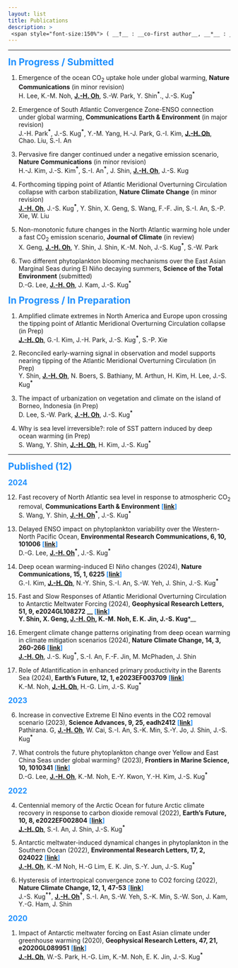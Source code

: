 ```yaml
---
layout: list
title: Publications
description: > 
 <span style="font-size:150%"> ( __†__ : __co-first author__, __*__ : __corresponding author__ )</span>  
--- 
```

<!--sitemap: false-->
---
 <span style="color: DodgerBlue; font-size:150%"> __In Progress / Submitted__</span>  

1.	Emergence of the ocean CO<sub>2</sub> uptake hole under global warming, __Nature Communications__ (in minor revision)  
H. Lee, K.-M. Noh, __<U>J.-H. Oh</U>__, S.-W. Park, Y. Shin<sup>__\*__</sup>., J.-S. Kug<sup>__\*__</sup>

2.	Emergence of South Atlantic Convergence Zone-ENSO connection under global warming, __Communications Earth & Environment__ (in major revision)  
J.-H. Park<sup>__\*__</sup>, J.-S. Kug<sup>__\*__</sup>, Y.-M. Yang, H.-J. Park, G.-I. Kim, __<U>J.-H. Oh</U>__, Chao. Liu, S.-I. An

3.	Pervasive fire danger continued under a negative emission scenario, __Nature Communications__ (in minor revision)  
H.-J. Kim, J.-S. Kim<sup>__\*__</sup>, S.-I. An<sup>__\*__</sup>, J. Shin, __<U>J.-H. Oh</U>__, J.-S. Kug

4.	Forthcoming tipping point of Atlantic Meridional Overturning Circulation collapse with carbon stabilization, __Nature Climate Change__ (in minor revision)  
__<U>J.-H. Oh</U>__, J.-S. Kug<sup>__\*__</sup>, Y. Shin, X. Geng, S. Wang, F.-F. Jin, S.-I. An, S.-P. Xie, W. Liu

5.	Non-monotonic future changes in the North Atlantic warming hole under a fast CO<sub>2</sub> emission scenario, __Journal of Climate__ (in review)  
X. Geng, __<U>J.-H. Oh</U>__, Y. Shin, J. Shin, K.-M. Noh, J.-S. Kug<sup>__\*__</sup>, S.-W. Park

6.	Two different phytoplankton blooming mechanisms over the East Asian Marginal Seas during El Niño decaying summers, __Science of the Total Environment__ (submitted)  
D.-G. Lee, __<U>J.-H. Oh</U>__, J. Kam, J.-S. Kug<sup>__\*__</sup>

 <span style="color: DodgerBlue; font-size:150%"> __In Progress / In Preparation__</span>  

1.	Amplified climate extremes in North America and Europe upon crossing the tipping point of Atlantic Meridional Overturning Circulation collapse (in Prep)  
__<U>J.-H. Oh</U>__, G.-I. Kim, J.-H. Park, J.-S. Kug<sup>__\*__</sup>, S.-P. Xie

2.	Reconciled early-warning signal in observation and model supports nearing tipping of the Atlantic Meridional Overturning Circulation (in Prep)  
Y. Shin, __<U>J.-H. Oh</U>__,  N. Boers, S. Bathiany, M. Arthun, H. Kim, H. Lee,  J.-S. Kug<sup>__\*__</sup>

3.	The impact of urbanization on vegetation and climate on the island of Borneo, Indonesia (in Prep)  
D. Lee, S.-W. Park, __<U>J.-H. Oh</U>__,  J.-S. Kug<sup>__\*__</sup>

4. Why is sea level irreversible?: role of SST pattern induced by deep ocean warming (in Prep)  
S. Wang, Y. Shin, __<U>J.-H. Oh</U>__, H. Kim, J.-S. Kug<sup>__\*__</sup>

---
<span style="color: DodgerBlue; font-size:150%"> __Published (12)__</span>  

<span style="color: DodgerBlue; font-size:120%"> __2024__</span>  

12. Fast recovery of North Atlantic sea level in response to atmospheric CO<sub>2</sub> removal,  __Communications Earth & Environment__  <span style="color: DodgerBlue"> __[[link](https://doi.org/10.1088/2515-7620/ad8058)]__</span>    
S. Wang, Y. Shin, __<U>J.-H. Oh</U>__<sup>__\*__</sup>, J.-S. Kug<sup>__\*__</sup>

11. Delayed ENSO impact on phytoplankton variability over the Western-North Pacific Ocean,  __Environmental Research Communications, 6, 10, 101006__ <span style="color: DodgerBlue"> __[[link](https://doi.org/10.1088/2515-7620/ad8058)]__</span>    
D.-G. Lee, __<U>J.-H. Oh</U>__<sup>__\*__</sup>, J.-S. Kug<sup>__\*__</sup>

10. Deep ocean warming-induced El Niño changes (2024), __Nature Communications, 15, 1, 6225__ <span style="color: DodgerBlue"> __[[link](https://www.nature.com/articles/s41467-024-50663-9)]__</span>    
G.-I. Kim, __<U>J.-H. Oh</U>__, N.-Y. Shin, S.-I. An, S.-W. Yeh, J. Shin, J.-S. Kug<sup>__\*__</sup>

9.	Fast and Slow Responses of Atlantic Meridional Overturning Circulation to Antarctic Meltwater Forcing (2024), __Geophysical Research Letters, 51, 9, e2024GL108272 __ <span style="color: DodgerBlue"> __[[link](https://agupubs.onlinelibrary.wiley.com/doi/10.1029/2024GL108272)]__</span>    
Y. Shin, X. Geng, __<U>J.-H. Oh</U>__, K.-M. Noh, E. K. Jin, J.-S. Kug<sup>__\*__</sup> 

8.	Emergent climate change patterns originating from deep ocean warming in climate mitigation scenarios (2024), __Nature Climate Change, 14, 3, 260-266__ <span style="color: DodgerBlue"> __[[link](https://www.nature.com/articles/s41558-024-01928-0)]__</span>    
__<U>J.-H. Oh</U>__, J.-S. Kug<sup>__\*__</sup>, S.-I. An, F.-F. Jin, M. McPhaden, J. Shin

7.	Role of Atlantification in enhanced primary productivity in the Barents Sea (2024), __Earth’s Future, 12, 1, e2023EF003709__ <span style="color: DodgerBlue"> __[[link](https://agupubs.onlinelibrary.wiley.com/doi/10.1029/2023EF003709?af=R)]__</span>    
K.-M. Noh, __<U>J.-H. Oh</U>__, H.-G. Lim, J.-S. Kug<sup>__\*__</sup>

<span style="color: DodgerBlue; font-size:120%"> __2023__</span>  

6.	Increase in convective Extreme El Nino events in the CO2 removal scenario (2023), __Science Advances, 9, 25, eadh2412__ <span style="color: DodgerBlue"> __[[link](https://www.science.org/doi/10.1126/sciadv.adh2412)]__</span>    
Pathirana. G, __<U>J.-H. Oh</U>__, W. Cai, S.-I. An, S.-K. Min, S.-Y. Jo, J. Shin, J.-S. Kug<sup>__\*__</sup>

5.	What controls the future phytoplankton change over Yellow and East China Seas under global warming? (2023), __Frontiers in Marine Science, 10, 1010341__ <span style="color: DodgerBlue"> __[[link](https://www.frontiersin.org/journals/marine-science/articles/10.3389/fmars.2023.1010341/full)]__</span>    
D.-G. Lee, __<U>J.-H. Oh</U>__, K.-M. Noh, E.-Y. Kwon, Y.-H. Kim, J.-S. Kug<sup>__\*__</sup>

<span style="color: DodgerBlue; font-size:120%"> __2022__</span>

4.	Centennial memory of the Arctic Ocean for future Arctic climate recovery in response to carbon dioxide removal (2022), __Earth’s Future, 10, 8, e2022EF002804__ <span style="color: DodgerBlue"> __[[link](https://agupubs.onlinelibrary.wiley.com/doi/full/10.1029/2022EF002804)]__</span>    
__<U>J.-H. Oh</U>__, S.-I. An, J. Shin, J.-S. Kug<sup>__\*__</sup>

3.	Antarctic meltwater-induced dynamical changes in phytoplankton in the Southern Ocean (2022), __Environmental Research Letters, 17, 2, 024022__ <span style="color: DodgerBlue"> __[[link](https://iopscience.iop.org/article/10.1088/1748-9326/ac444e)]__</span>    
__<U>J.-H. Oh</U>__, K.-M Noh, H.-G Lim, E. K. Jin, S.-Y. Jun, J.-S. Kug<sup>__\*__</sup>

2.	Hysteresis of intertropical convergence zone to CO2 forcing (2022), __Nature Climate Change, 12, 1, 47-53__ <span style="color: DodgerBlue"> __[[link](https://www.nature.com/articles/s41558-021-01211-6)]__</span>    
J.-S. Kug<sup>__\*†__</sup>, __<U>J.-H. Oh</U>__<sup>__†__</sup>, S.-I. An, S.-W. Yeh, S.-K. Min, S.-W. Son, J. Kam, Y.-G. Ham, J. Shin

<span style="color: DodgerBlue; font-size:120%"> __2020__</span>  

1.	Impact of Antarctic meltwater forcing on East Asian climate under greenhouse warming (2020), __Geophysical Research Letters, 47, 21, e2020GL089951__ <span style="color: DodgerBlue"> __[[link](https://agupubs.onlinelibrary.wiley.com/doi/full/10.1029/2020GL089951)]__</span>  
__<U>J.-H. Oh</U>__, W.-S. Park, H.-G. Lim, K.-M. Noh, E. K. Jin, J.-S. Kug<sup>__\*__</sup>